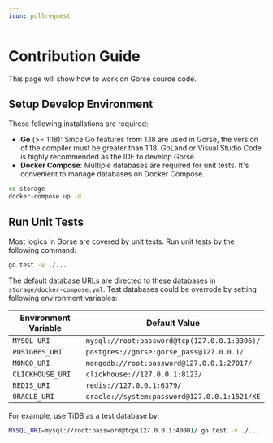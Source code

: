 ```yaml
---
icon: pullrequest
---
```

# Contribution Guide

This page will show how to work on Gorse source code.

## Setup Develop Environment

These following installations are required:

- **Go** (>= 1.18): Since Go features from 1.18 are used in Gorse, the version of the compiler must be greater than 1.18. GoLand or Visual Studio Code is highly recommended as the IDE to develop Gorse.
- **Docker Compose**: Multiple databases are required for unit tests. It's convenient to manage databases on Docker Compose. 

```bash
cd storage
docker-compose up -d
```

## Run Unit Tests

Most logics in Gorse are covered by unit tests. Run unit tests by the following command:

```bash
go test -v ./...
```

The default database URLs are directed to these databases in `storage/docker-compose.yml`. Test databases could be overrode by setting following environment variables:

| Environment Variable | Default Value |
|-|-|
| `MYSQL_URI` | `mysql://root:password@tcp(127.0.0.1:3306)/` |
| `POSTGRES_URI` | `postgres://gorse:gorse_pass@127.0.0.1/` |
| `MONGO_URI` | `mongodb://root:password@127.0.0.1:27017/` |
| `CLICKHOUSE_URI` | `clickhouse://127.0.0.1:8123/` |
| `REDIS_URI` | `redis://127.0.0.1:6379/` |
| `ORACLE_URI` | `oracle://system:password@127.0.0.1:1521/XE` |

For example, use TiDB as a test database by:

```bash
MYSQL_URI=mysql://root:password@tcp(127.0.0.1:4000)/ go test -v ./...
```
